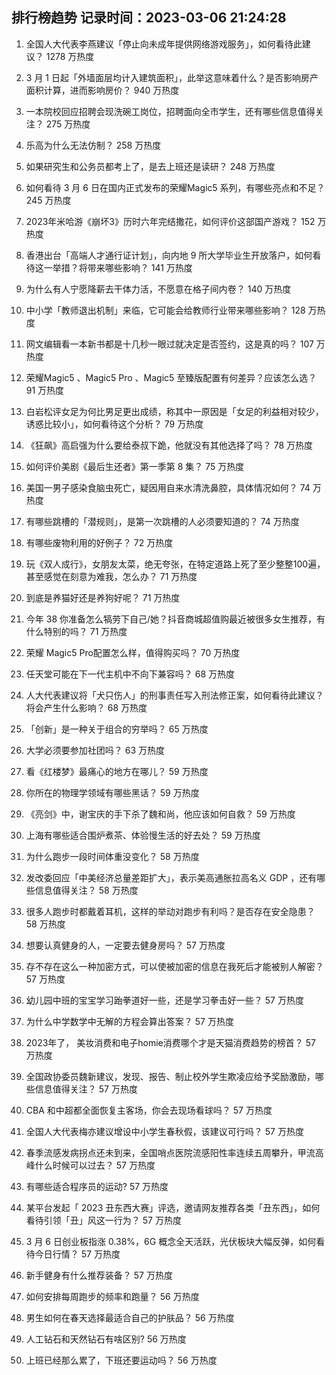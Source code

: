 
## 排行榜趋势 记录时间：2023-03-06 21:24:28
  
  1. 全国人大代表李燕建议「停止向未成年提供网络游戏服务」，如何看待此建议？ 1278 万热度
    
  2. 3 月 1 日起「外墙面层均计入建筑面积」，此举这意味着什么？是否影响房产面积计算，进而影响房价？ 940 万热度
    
  3. 一本院校回应招聘会现洗碗工岗位，招聘面向全市学生，还有哪些信息值得关注？ 275 万热度
    
  4. 乐高为什么无法仿制？ 258 万热度
    
  5. 如果研究生和公务员都考上了，是去上班还是读研？ 248 万热度
    
  6. 如何看待 3 月 6 日在国内正式发布的荣耀Magic5  系列，有哪些亮点和不足？ 245 万热度
    
  7. 2023年米哈游《崩坏3》历时六年完结撒花，如何评价这部国产游戏？ 152 万热度
    
  8. 香港出台「高端人才通行证计划」，向内地 9 所大学毕业生开放落户，如何看待这一举措？将带来哪些影响？ 141 万热度
    
  9. 为什么有人宁愿降薪去干体力活，不愿意在格子间内卷？ 140 万热度
    
  10. 中小学「教师退出机制」来临，它可能会给教师行业带来哪些影响？ 128 万热度
    
  11. 网文编辑看一本新书都是十几秒一眼过就决定是否签约，这是真的吗？ 107 万热度
    
  12. 荣耀Magic5 、Magic5 Pro 、Magic5 至臻版配置有何差异？应该怎么选？ 91 万热度
    
  13. 白岩松评女足为何比男足更出成绩，称其中一原因是「女足的利益相对较少，诱惑比较小」，如何看待这个分析？ 79 万热度
    
  14. 《狂飙》高启强为什么要给泰叔下跪，他就没有其他选择了吗？ 78 万热度
    
  15. 如何评价美剧《最后生还者》第一季第 8 集？ 75 万热度
    
  16. 美国一男子感染食脑虫死亡，疑因用自来水清洗鼻腔，具体情况如何？ 74 万热度
    
  17. 有哪些跳槽的「潜规则」，是第一次跳槽的人必须要知道的？ 74 万热度
    
  18. 有哪些废物利用的好例子？ 72 万热度
    
  19. 玩《双人成行》，女朋友太菜，绝无夸张，在特定道路上死了至少整整100遍，甚至感觉在刻意为难我，怎么办？ 71 万热度
    
  20. 到底是养猫好还是养狗好呢？ 71 万热度
    
  21. 今年 38 你准备怎么犒劳下自己/她？抖音商城超值购最近被很多女生推荐，有什么特别的吗？ 71 万热度
    
  22. 荣耀 Magic5 Pro配置怎么样，值得购买吗？ 70 万热度
    
  23. 任天堂可能在下一代主机中不向下兼容吗？ 68 万热度
    
  24. 人大代表建议将「犬只伤人」的刑事责任写入刑法修正案，如何看待此建议？将会产生什么影响？ 68 万热度
    
  25. 「创新」是一种关于组合的穷举吗？ 65 万热度
    
  26. 大学必须要参加社团吗？ 63 万热度
    
  27. 看《红楼梦》最痛心的地方在哪儿？ 59 万热度
    
  28. 你所在的物理学领域有哪些黑话？ 59 万热度
    
  29. 《亮剑》中，谢宝庆的手下杀了魏和尚，他应该如何自救？ 59 万热度
    
  30. 上海有哪些适合围炉煮茶、体验慢生活的好去处？ 59 万热度
    
  31. 为什么跑步一段时间体重没变化？ 58 万热度
    
  32. 发改委回应「中美经济总量差距扩大」，表示美高通胀拉高名义 GDP ，还有哪些信息值得关注？ 58 万热度
    
  33. 很多人跑步时都戴着耳机，这样的举动对跑步有利吗？是否存在安全隐患？ 58 万热度
    
  34. 想要认真健身的人，一定要去健身房吗？ 57 万热度
    
  35. 存不存在这么一种加密方式，可以使被加密的信息在我死后才能被别人解密？ 57 万热度
    
  36. 幼儿园中班的宝宝学习跆拳道好一些，还是学习拳击好一些？ 57 万热度
    
  37. 为什么中学数学中无解的方程会算出答案？ 57 万热度
    
  38. 2023年了， 美妆消费和电子homie消费哪个才是天猫消费趋势的榜首？ 57 万热度
    
  39. 全国政协委员魏新建议，发现、报告、制止校外学生欺凌应给予奖励激励，哪些信息值得关注？ 57 万热度
    
  40. CBA 和中超都全面恢复主客场，你会去现场看球吗？ 57 万热度
    
  41. 全国人大代表梅亦建议增设中小学生春秋假，该建议可行吗？ 57 万热度
    
  42. 春季流感发病拐点还未到来，全国哨点医院流感阳性率连续五周攀升，甲流高峰什么时候可以过去？ 57 万热度
    
  43. 有哪些适合程序员的运动? 57 万热度
    
  44. 某平台发起「 2023 丑东西大赛」评选，邀请网友推荐各类「丑东西」，如何看待引领「丑」风这一行为？ 57 万热度
    
  45. 3 月 6 日创业板指涨 0.38%，6G 概念全天活跃，光伏板块大幅反弹，如何看待今日行情？ 57 万热度
    
  46. 新手健身有什么推荐装备？ 57 万热度
    
  47. 如何安排每周跑步的频率和跑量？ 56 万热度
    
  48. 男生如何在春天选择最适合自己的护肤品？ 56 万热度
    
  49. 人工钻石和天然钻石有啥区别? 56 万热度
    
  50. 上班已经那么累了，下班还要运动吗？ 56 万热度
    